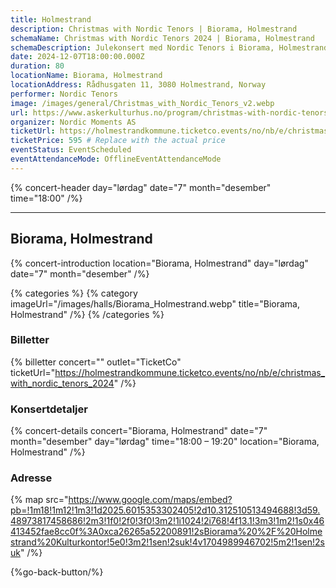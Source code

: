```yaml
---
title: Holmestrand
description: Christmas with Nordic Tenors | Biorama, Holmestrand
schemaName: Christmas with Nordic Tenors 2024 | Biorama, Holmestrand
schemaDescription: Julekonsert med Nordic Tenors i Biorama, Holmestrand
date: 2024-12-07T18:00:00.000Z
duration: 80
locationName: Biorama, Holmestrand
locationAddress: Rådhusgaten 11, 3080 Holmestrand, Norway
performer: Nordic Tenors
image: /images/general/Christmas_with_Nordic_Tenors_v2.webp
url: https://www.askerkulturhus.no/program/christmas-with-nordic-tenors/
organizer: Nordic Moments AS
ticketUrl: https://holmestrandkommune.ticketco.events/no/nb/e/christmas_with_nordic_tenors_2024
ticketPrice: 595 # Replace with the actual price
eventStatus: EventScheduled
eventAttendanceMode: OfflineEventAttendanceMode
---
```


{% concert-header day="lørdag" date="7" month="desember" time="18:00" /%}

---

## Biorama, Holmestrand

{% concert-introduction location="Biorama, Holmestrand" day="lørdag" date="7" month="desember" /%}

{% categories %}
{% category imageUrl="/images/halls/Biorama_Holmestrand.webp" title="Biorama, Holmestrand" /%}
{% /categories %}

### Billetter

{% billetter concert="" outlet="TicketCo" ticketUrl="https://holmestrandkommune.ticketco.events/no/nb/e/christmas_with_nordic_tenors_2024" /%}

### Konsertdetaljer

{% concert-details concert="Biorama, Holmestrand" date="7" month="desember" day="lørdag" time="18:00 – 19:20" location="Biorama, Holmestrand" /%}

### Adresse

{% map src="https://www.google.com/maps/embed?pb=!1m18!1m12!1m3!1d2025.6015353302405!2d10.312510513494688!3d59.48973817458686!2m3!1f0!2f0!3f0!3m2!1i1024!2i768!4f13.1!3m3!1m2!1s0x46413452fae8cc0f%3A0xca26265a52200891!2sBiorama%20%2F%20Holmestrand%20Kulturkontor!5e0!3m2!1sen!2suk!4v1704989946702!5m2!1sen!2suk" /%}

{%go-back-button/%}
